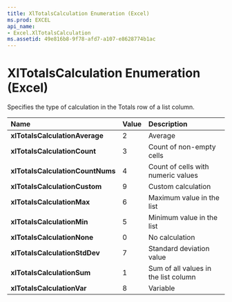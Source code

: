 ```yaml
---
title: XlTotalsCalculation Enumeration (Excel)
ms.prod: EXCEL
api_name:
- Excel.XlTotalsCalculation
ms.assetid: 49e816b8-9f78-afd7-a107-e8628774b1ac
---
```



# XlTotalsCalculation Enumeration (Excel)

Specifies the type of calculation in the Totals row of a list column.



|**Name**|**Value**|**Description**|
|:-----|:-----|:-----|
| **xlTotalsCalculationAverage**|2|Average|
| **xlTotalsCalculationCount**|3|Count of non-empty cells|
| **xlTotalsCalculationCountNums**|4|Count of cells with numeric values|
| **xlTotalsCalculationCustom**|9|Custom calculation|
| **xlTotalsCalculationMax**|6|Maximum value in the list|
| **xlTotalsCalculationMin**|5|Minimum value in the list|
| **xlTotalsCalculationNone**|0|No calculation|
| **xlTotalsCalculationStdDev**|7|Standard deviation value|
| **xlTotalsCalculationSum**|1|Sum of all values in the list column|
| **xlTotalsCalculationVar**|8|Variable|

